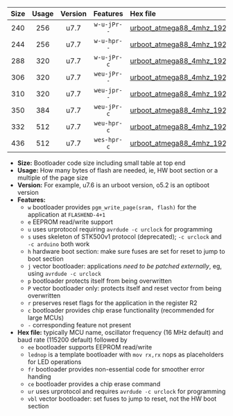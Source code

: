 |Size|Usage|Version|Features|Hex file|
|:-:|:-:|:-:|:-:|:--|
|240|256|u7.7|`w-u-jPr--`|[urboot_atmega88_4mhz_19200bps_lednop_ur_vbl.hex](https://raw.githubusercontent.com/stefanrueger/urboot.hex/main/mcus/atmega88/fcpu_4mhz/19200_bps/urboot_atmega88_4mhz_19200bps_lednop_ur_vbl.hex)|
|244|256|u7.7|`w-u-hpr--`|[urboot_atmega88_4mhz_19200bps_lednop_fr_ur.hex](https://raw.githubusercontent.com/stefanrueger/urboot.hex/main/mcus/atmega88/fcpu_4mhz/19200_bps/urboot_atmega88_4mhz_19200bps_lednop_fr_ur.hex)|
|288|320|u7.7|`w-u-jPr-c`|[urboot_atmega88_4mhz_19200bps_lednop_fr_ce_ur_vbl.hex](https://raw.githubusercontent.com/stefanrueger/urboot.hex/main/mcus/atmega88/fcpu_4mhz/19200_bps/urboot_atmega88_4mhz_19200bps_lednop_fr_ce_ur_vbl.hex)|
|306|320|u7.7|`weu-jPr--`|[urboot_atmega88_4mhz_19200bps_ee_lednop_ur_vbl.hex](https://raw.githubusercontent.com/stefanrueger/urboot.hex/main/mcus/atmega88/fcpu_4mhz/19200_bps/urboot_atmega88_4mhz_19200bps_ee_lednop_ur_vbl.hex)|
|310|320|u7.7|`weu-jpr--`|[urboot_atmega88_4mhz_19200bps_ee_lednop_fr_ur_vbl.hex](https://raw.githubusercontent.com/stefanrueger/urboot.hex/main/mcus/atmega88/fcpu_4mhz/19200_bps/urboot_atmega88_4mhz_19200bps_ee_lednop_fr_ur_vbl.hex)|
|350|384|u7.7|`weu-jPr-c`|[urboot_atmega88_4mhz_19200bps_ee_lednop_fr_ce_ur_vbl.hex](https://raw.githubusercontent.com/stefanrueger/urboot.hex/main/mcus/atmega88/fcpu_4mhz/19200_bps/urboot_atmega88_4mhz_19200bps_ee_lednop_fr_ce_ur_vbl.hex)|
|332|512|u7.7|`weu-hpr-c`|[urboot_atmega88_4mhz_19200bps_ee_lednop_fr_ce_ur.hex](https://raw.githubusercontent.com/stefanrueger/urboot.hex/main/mcus/atmega88/fcpu_4mhz/19200_bps/urboot_atmega88_4mhz_19200bps_ee_lednop_fr_ce_ur.hex)|
|436|512|u7.7|`wes-hpr-c`|[urboot_atmega88_4mhz_19200bps_ee_lednop_fr_ce.hex](https://raw.githubusercontent.com/stefanrueger/urboot.hex/main/mcus/atmega88/fcpu_4mhz/19200_bps/urboot_atmega88_4mhz_19200bps_ee_lednop_fr_ce.hex)|

- **Size:** Bootloader code size including small table at top end
- **Usage:** How many bytes of flash are needed, ie, HW boot section or a multiple of the page size
- **Version:** For example, u7.6 is an urboot version, o5.2 is an optiboot version
- **Features:**
  + `w` bootloader provides `pgm_write_page(sram, flash)` for the application at `FLASHEND-4+1`
  + `e` EEPROM read/write support
  + `u` uses urprotocol requiring `avrdude -c urclock` for programming
  + `s` uses skeleton of STK500v1 protocol (deprecated); `-c urclock` and `-c arduino` both work
  + `h` hardware boot section: make sure fuses are set for reset to jump to boot section
  + `j` vector bootloader: applications *need to be patched externally*, eg, using `avrdude -c urclock`
  + `p` bootloader protects itself from being overwritten
  + `P` vector bootloader only: protects itself and reset vector from being overwritten
  + `r` preserves reset flags for the application in the register R2
  + `c` bootloader provides chip erase functionality (recommended for large MCUs)
  + `-` corresponding feature not present
- **Hex file:** typically MCU name, oscillator frequency (16 MHz default) and baud rate (115200 default) followed by
  + `ee` bootloader supports EEPROM read/write
  + `lednop` is a template bootloader with `mov rx,rx` nops as placeholders for LED operations
  + `fr` bootloader provides non-essential code for smoother error handing
  + `ce` bootloader provides a chip erase command
  + `ur` uses urprotocol and requires `avrdude -c urclock` for programming
  + `vbl` vector bootloader: set fuses to jump to reset, not the HW boot section
